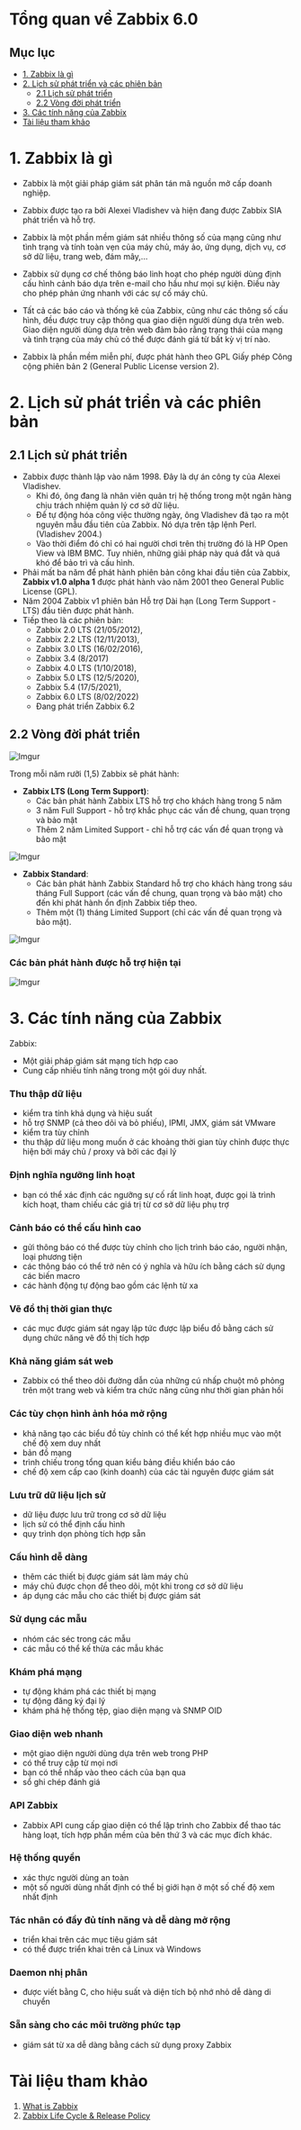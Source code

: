 <h1> Tổng quan về Zabbix 6.0 </h1>

<h2> Mục lục </h2>

- [1. Zabbix là gì](#1-zabbix-là-gì)
- [2. Lịch sử phát triển và các phiên bản](#2-lịch-sử-phát-triển-và-các-phiên-bản)
  - [2.1 Lịch sử phát triển](#21-lịch-sử-phát-triển)
  - [2.2 Vòng đời phát triển](#22-vòng-đời-phát-triển)
- [3. Các tính năng của Zabbix](#3-các-tính-năng-của-zabbix)
- [Tài liệu tham khảo](#tài-liệu-tham-khảo)

# 1. Zabbix là gì
- Zabbix là một giải pháp giám sát phân tán mã nguồn mở cấp doanh nghiệp.
- Zabbix được tạo ra bởi Alexei Vladishev và hiện đang được Zabbix SIA phát triển và hỗ trợ.
- Zabbix là một phần mềm giám sát nhiều thông số của mạng cũng như tình trạng và tính toàn vẹn của máy chủ, máy ảo, ứng dụng, dịch vụ, cơ sở dữ liệu, trang web, đám mây,...
- Zabbix sử dụng cơ chế thông báo linh hoạt cho phép người dùng định cấu hình cảnh báo dựa trên e-mail cho hầu như mọi sự kiện. Điều này cho phép phản ứng nhanh với các sự cố máy chủ. 

- Tất cả các báo cáo và thống kê của Zabbix, cũng như các thông số cấu hình, đều được truy cập thông qua giao diện người dùng dựa trên web. Giao diện người dùng dựa trên web đảm bảo rằng trạng thái của mạng và tình trạng của máy chủ có thể được đánh giá từ bất kỳ vị trí nào.
- Zabbix là phần mềm miễn phí, được phát hành theo GPL Giấy phép Công cộng phiên bản 2 (General Public License version 2).
# 2. Lịch sử phát triển và các phiên bản
## 2.1 Lịch sử phát triển
- Zabbix được thành lập vào năm 1998. Đây là dự án công ty của Alexei Vladishev. 
  - Khi đó, ông đang là nhân viên quản trị hệ thống trong một ngân hàng chịu trách nhiệm quản lý cơ sở dữ liệu. 
  - Để tự động hóa công việc thường ngày, ông Vladishev đã tạo ra một nguyên mẫu đầu tiên của Zabbix. Nó dựa trên tập lệnh Perl. (Vladishev 2004.) 
  - Vào thời điểm đó chỉ có hai người chơi trên thị trường đó là HP Open View và IBM BMC. Tuy nhiên, những giải pháp này quá đắt và quá khó để bảo trì và cấu hình. 
- Phải mất ba năm để phát hành phiên bản công khai đầu tiên của Zabbix, **Zabbix v1.0 alpha 1** được phát hành vào năm 2001  theo General Public License (GPL). 
- Năm 2004 Zabbix v1 phiên bản Hỗ trợ Dài hạn (Long Term Support - LTS) đầu tiên được phát hành.
- Tiếp theo là các phiên bản:
  - Zabbix 2.0 LTS (21/05/2012), 
  - Zabbix 2.2 LTS (12/11/2013), 
  - Zabbix 3.0 LTS (16/02/2016), 
  - Zabbix 3.4 (8/2017)  
  - Zabbix 4.0 LTS (1/10/2018), 
  - Zabbix 5.0 LTS (12/5/2020), 
  - Zabbix 5.4 (17/5/2021), 
  - Zabbix 6.0 LTS (8/02/2022)
  - Đang phát triển Zabbix 6.2

## 2.2 Vòng đời phát triển

![Imgur](https://i.imgur.com/tmaVCj1.png)

Trong mỗi năm rưỡi (1,5) Zabbix sẽ phát hành:
- **Zabbix LTS (Long Term Support)**:
  - Các bản phát hành Zabbix LTS hỗ trợ cho khách hàng trong 5 năm
  - 3 năm Full Support - hỗ trợ khắc phục các vấn đề chung, quan trọng và bảo mật
  - Thêm 2 năm Limited Support - chỉ hỗ trợ các vấn đề quan trọng và bảo mật

![Imgur](https://i.imgur.com/iCVaHBU.png)

- **Zabbix Standard**:
  - Các bản phát hành Zabbix Standard hỗ trợ cho khách hàng trong sáu tháng Full Support (các vấn đề chung, quan trọng và bảo mật) cho đến khi phát hành ổn định Zabbix tiếp theo.
  - Thêm một (1) tháng Limited Support (chỉ các vấn đề quan trọng và bảo mật).

![Imgur](https://i.imgur.com/IkVegnI.png)

<h3>Các bản phát hành được hỗ trợ hiện tại</h3>

![Imgur](https://i.imgur.com/MlinTKK.png)

# 3. Các tính năng của Zabbix

Zabbix:
- Một giải pháp giám sát mạng tích hợp cao
- Cung cấp nhiều tính năng trong một gói duy nhất.

<h3>Thu thập dữ liệu</h3>

- kiểm tra tính khả dụng và hiệu suất
- hỗ trợ SNMP (cả theo dõi và bỏ phiếu), IPMI, JMX, giám sát VMware
- kiểm tra tùy chỉnh
- thu thập dữ liệu mong muốn ở các khoảng thời gian tùy chỉnh
được thực hiện bởi máy chủ / proxy và bởi các đại lý

<h3>Định nghĩa ngưỡng linh hoạt</h3>

- bạn có thể xác định các ngưỡng sự cố rất linh hoạt, được gọi là trình kích hoạt, tham chiếu các giá trị từ cơ sở dữ liệu phụ trợ

<h3>Cảnh báo có thể cấu hình cao</h3>

- gửi thông báo có thể được tùy chỉnh cho lịch trình báo cáo, người nhận, loại phương tiện
- các thông báo có thể trở nên có ý nghĩa và hữu ích bằng cách sử dụng các biến macro
- các hành động tự động bao gồm các lệnh từ xa

<h3>Vẽ đồ thị thời gian thực</h3>

- các mục được giám sát ngay lập tức được lập biểu đồ bằng cách sử dụng chức năng vẽ đồ thị tích hợp

<h3>Khả năng giám sát web</h3>

- Zabbix có thể theo dõi đường dẫn của những cú nhấp chuột mô phỏng trên một trang web và kiểm tra chức năng cũng như thời gian phản hồi

<h3>Các tùy chọn hình ảnh hóa mở rộng</h3>

- khả năng tạo các biểu đồ tùy chỉnh có thể kết hợp nhiều mục vào một chế độ xem duy nhất
- bản đồ mạng
- trình chiếu trong tổng quan kiểu bảng điều khiển
báo cáo
- chế độ xem cấp cao (kinh doanh) của các tài nguyên được giám sát

<h3>Lưu trữ dữ liệu lịch sử</h3>

- dữ liệu được lưu trữ trong cơ sở dữ liệu
- lịch sử có thể định cấu hình
- quy trình dọn phòng tích hợp sẵn

<h3>Cấu hình dễ dàng</h3>

- thêm các thiết bị được giám sát làm máy chủ
- máy chủ được chọn để theo dõi, một khi trong cơ sở dữ liệu
- áp dụng các mẫu cho các thiết bị được giám sát

<h3>Sử dụng các mẫu</h3>

- nhóm các séc trong các mẫu
- các mẫu có thể kế thừa các mẫu khác

<h3>Khám phá mạng</h3>

- tự động khám phá các thiết bị mạng
- tự động đăng ký đại lý
- khám phá hệ thống tệp, giao diện mạng và SNMP OID

<h3>Giao diện web nhanh</h3>

- một giao diện người dùng dựa trên web trong PHP
- có thể truy cập từ mọi nơi
- bạn có thể nhấp vào theo cách của bạn qua
- sổ ghi chép đánh giá

<h3>API Zabbix</h3>

- Zabbix API cung cấp giao diện có thể lập trình cho Zabbix để thao tác hàng loạt, tích hợp phần mềm của bên thứ 3 và các mục đích khác.

<h3>Hệ thống quyền</h3>

- xác thực người dùng an toàn
- một số người dùng nhất định có thể bị giới hạn ở một số chế độ xem nhất định

<h3>Tác nhân có đầy đủ tính năng và dễ dàng mở rộng</h3>

- triển khai trên các mục tiêu giám sát
- có thể được triển khai trên cả Linux và Windows

<h3>Daemon nhị phân</h3>

- được viết bằng C, cho hiệu suất và diện tích bộ nhớ nhỏ
dễ dàng di chuyển

<h3>Sẵn sàng cho các môi trường phức tạp</h3>

- giám sát từ xa dễ dàng bằng cách sử dụng proxy Zabbix


# Tài liệu tham khảo

1. [What is Zabbix](https://www.zabbix.com/documentation/current/en/manual/introduction/about)
2. [Zabbix Life Cycle & Release Policy](https://www.zabbix.com/life_cycle_and_release_policy)